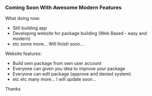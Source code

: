 ### Coming Soon With Awesome Modern Features
What doing now:
* Still building app
* Developing website for package building (Web Based - easy and modern)
* etc some more... Will finish soon...

Website features:
* Build own package from own user account
* Everyone can given you idea to improve your package
* Everyone can edit package (approve and denied system)
* etc etc many more... I will update soon...

Thanks
